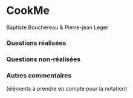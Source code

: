 CookMe
======
Baptiste Bouchereau & Pierre-jean Leger

### Questions réalisées


### Questions non-réalisées


### Autres commentaires
(éléments à prendre en compte pour la notation)
